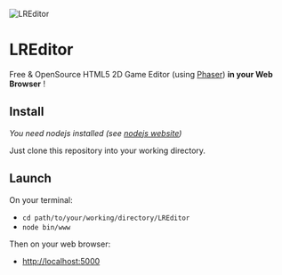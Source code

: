 ![LREditor](http://ladybugriders.com/wp-content/uploads/2014/07/LREditor_logo_2-300x74.png "LREditor")

LREditor
========

Free & OpenSource HTML5 2D Game Editor (using [Phaser](http://phaser.io/ "Phaser")) **in your Web Browser** !

Install
-------
*You need nodejs installed (see [nodejs website](http://nodejs.org/ "Nodejs"))*

Just clone this repository into your working directory.

Launch
------
On your terminal:
* `cd path/to/your/working/directory/LREditor`
* `node bin/www`

Then on your web browser:
* [http://localhost:5000](http://localhost:5000 "http://localhost:5000")
